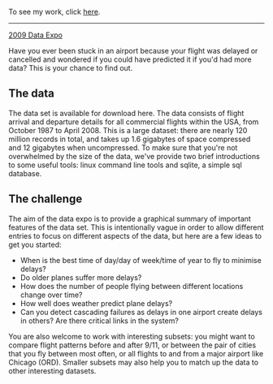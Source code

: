 To see my work, click [here](https://boreum0302.github.io/project/airline-on-time-performance/).

---

[2009 Data Expo](http://stat-computing.org/dataexpo/2009/)

Have you ever been stuck in an airport because your flight was delayed or cancelled and wondered if you could have predicted it if you'd had more data? This is your chance to find out.

## The data
The data set is available for download here.
The data consists of flight arrival and departure details for all commercial flights within the USA, from October 1987 to April 2008. This is a large dataset: there are nearly 120 million records in total, and takes up 1.6 gigabytes of space compressed and 12 gigabytes when uncompressed. To make sure that you're not overwhelmed by the size of the data, we've provide two brief introductions to some useful tools: linux command line tools and sqlite, a simple sql database.

## The challenge
The aim of the data expo is to provide a graphical summary of important features of the data set. This is intentionally vague in order to allow different entries to focus on different aspects of the data, but here are a few ideas to get you started:

- When is the best time of day/day of week/time of year to fly to minimise delays?
- Do older planes suffer more delays?
- How does the number of people flying between different locations change over time?
- How well does weather predict plane delays?
- Can you detect cascading failures as delays in one airport create delays in others? Are there critical links in the system?  

You are also welcome to work with interesting subsets: you might want to compare flight patterns before and after 9/11, or between the pair of cities that you fly between most often, or all flights to and from a major airport like Chicago (ORD). Smaller subsets may also help you to match up the data to other interesting datasets.
